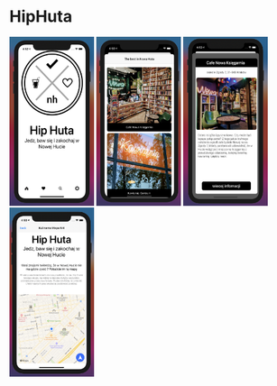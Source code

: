 # HipHuta

<img src="HipHuta.1.png" width="150" height="300" > <img src="HipHuta.2.png" width="150" height="300" > <img src="HipHuta.3.png" width="150" height="300" > <img src="HipHuta.4.png" width="150" height="300" >






